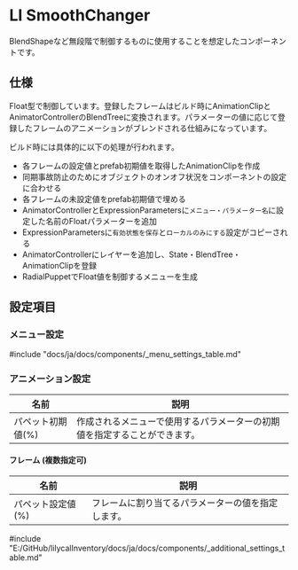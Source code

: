 # LI SmoothChanger

BlendShapeなど無段階で制御するものに使用することを想定したコンポーネントです。

## 仕様

Float型で制御しています。登録したフレームはビルド時にAnimationClipとAnimatorControllerのBlendTreeに変換されます。パラメーターの値に応じて登録したフレームのアニメーションがブレンドされる仕組みになっています。

ビルド時には具体的に以下の処理が行われます。

- 各フレームの設定値とprefab初期値を取得したAnimationClipを作成
- 同期事故防止のためにオブジェクトのオンオフ状況をコンポーネントの設定に合わせる
- 各フレームの未設定値をprefab初期値で埋める
- AnimatorControllerとExpressionParametersに`メニュー・パラメーター名`に設定した名前のFloatパラメーターを追加
- ExpressionParametersに`有効状態を保存`と`ローカルのみにする`設定がコピーされる
- AnimatorControllerにレイヤーを追加し、State・BlendTree・AnimationClipを登録
- RadialPuppetでFloat値を制御するメニューを生成

## 設定項目

### メニュー設定

#include "docs/ja/docs/components/_menu_settings_table.md"

### アニメーション設定

|名前|説明|
|-|-|
|パペット初期値(%)|作成されるメニューで使用するパラメーターの初期値を指定することができます。|

#### フレーム (複数指定可)

|名前|説明|
|-|-|
|パペット設定値(%)|フレームに割り当てるパラメーターの値を指定します。|

#include "E:/GitHub/lilycalInventory/docs/ja/docs/components/_additional_settings_table.md"
